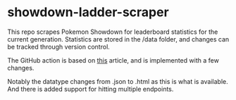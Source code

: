 # showdown-ladder-scraper
This repo scrapes Pokemon Showdown for leaderboard statistics for the current generation.
Statistics are stored in the /data folder, and changes can be tracked through version control.

The GitHub action is based on [this](https://simonwillison.net/2020/Oct/9/git-scraping/) article, and is implemented with a few changes.

Notably the datatype changes from .json to .html as this is what is available.
And there is added support for hitting multiple endpoints.
